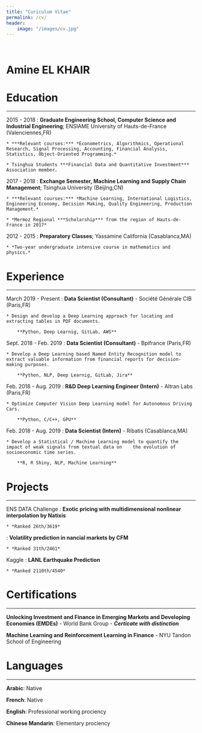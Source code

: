 ```yaml
---
title: "Curiculum Vitae"
permalink: /cv/
header:
    image: "/images/cv.jpg"
---
```


<br/>

Amine EL KHAIR
============


# Education
---------

2015 - 2018
:   **Graduate Engineering School, Computer Science and Industrial Engineering**; ENSIAME University of Hauts-de-France (Valenciennes,FR)

    * ***Relevant courses:*** *Econometrics, Algorithmics, Operational Research, Signal Processing, Accounting, Financial Analysis, Statistics, Object-Oriented Programming.*
    
    * Tsinghua Students ***Financial Data and Quantitative Investment*** Association member.

2017 - 2018
:   **Exchange Semester, Machine Learning and Supply Chain Management**; Tsinghua University (Beijing,CN)

	* ***Relevant courses:*** *Machine Learning, International Logistics, Engineering Economy, Decision Making, Quality Engineering, Production Management.*
	
    * *Mermoz Regional ***Scholarship*** from the region of Hauts-de-France in 2017*

2012 - 2015
:   **Preparatory Classes**; Yassamine California (Casablanca,MA)

	* *Two-year undergraduate intensive course in mathematics and physics.*

# Experience
----------

March 2019 - Present
:   **Data Scientist (Consultant)** - Société Générale CIB (Paris,FR)

    * Design and develop a Deep Learning approach for locating and extracting tables in PDF documents.
    
	    **Python, Deep Learnig, GitLab, AWS**

Sept. 2018 - Feb. 2019
:   **Data Scientist (Consultant)** - Bpifrance (Paris,FR)

    * Develop a Deep Learning based Named Entity Recognition model to extract valuable information from financial reports for decision-making purposes.
    
	    **Python, NLP, Deep Learnig, GitLab, Jira**

Feb. 2018 - Aug. 2019
:   **R&D Deep Learning Engineer (Intern)** - Altran Labs (Paris,FR)

    * Optimize Computer Vision Deep Learning model for Autonomous Driving Cars.
    
	    **Python, C/C++, GPU**
	    
Feb. 2018 - Aug. 2019
:   **Data Scientist (Intern)** - Ribatis (Casablanca,MA)

    * Develop a Statistical / Machine Learning model to quantify the impact of weak signals from textual data on	the evolution of socioeconomic time series.
    
	    **R, R Shiny, NLP, Machine Learning**

# Projects
----------

ENS DATA Challenge
:   **Exotic pricing with multidimensional nonlinear interpolation by Natixis**

    * *Ranked 26th/3619*
:   **Volatility prediction in nancial markets by CFM**

    * *Ranked 31th/2461*

Kaggle
:   **LANL Earthquake Prediction**

    * *Ranked 2110th/4540*

# Certifications
----------

**Unlocking Investment and Finance in Emerging Markets and Developing Economies (EMDEs)** - World Bank Group  - ***Certicate with distinction***

**Machine Learning and Reinforcement Learning in Finance** - NYU Tandon School of Engineering

# Languages
----------

**Arabic**: Native

**French**: Native

**English**: Professional working prociency

**Chinese Mandarin**: Elementary prociency